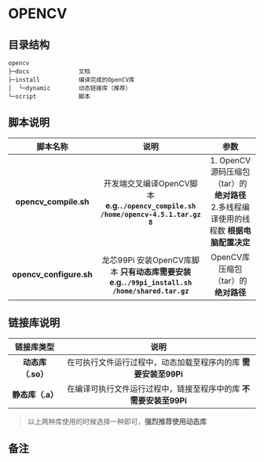 # OPENCV
## 目录结构
```
opencv
├─docs              文档
├─install           编译完成的OpenCV库
│  └─dynamic        动态链接库（推荐）
└─script            脚本
```
## 脚本说明
| 脚本名称 | 说明 | 参数 | 
| :-: | :-: | :-: |
| <b>opencv_compile.sh</b> | 开发端交叉编译OpenCV脚本 <br><b>e.g.`./opencv_compile.sh /home/opencv-4.5.1.tar.gz 8`</b> | 1. OpenCV源码压缩包（tar）的 <b>绝对路径</b><br>2.多线程编译使用的线程数 <b>根据电脑配置决定</b><br> |
| <b>opencv_configure.sh</b> | 龙芯99Pi 安装OpenCV库脚本 <b>只有动态库需要安装</b><br><b>e.g.`./99pi_install.sh /home/shared.tar.gz`</b> | OpenCV库压缩包（tar）的 <b>绝对路径</b> |

## 链接库说明
| 链接库类型 | 说明 |
| :-: | :-: |
| <b>动态库（.so）</b> | 在可执行文件运行过程中，动态加载至程序内的库 <b>需要安装至99Pi</b> |
| <b>静态库（.a）</b> | 在编译可执行文件运行过程中，链接至程序中的库 <b>不需要安装至99Pi</b> |
> 以上两种库使用的时候选择一种即可，<b>强烈推荐使用动态库</b>

## 备注